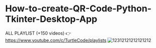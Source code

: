 # How-to-create-QR-Code-Python-Tkinter-Desktop-App

ALL PLAYLIST (+150 videos) 👉 https://www.youtube.com/c/TurtleCode/playlists
![12312121212121212](https://user-images.githubusercontent.com/85156399/171329636-bda2f358-a746-4583-83e8-1b415e1194c7.png)

